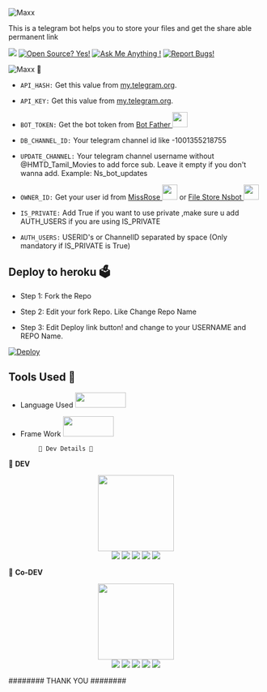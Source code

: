 
![Maxx](https://telegra.ph/file/d651c7b7943a9702f846d.png)

This is a telegram bot helps you to store your files and get the share able permanent link 

<a href="https://telegram.dog/FileStore_Nsbot"><img src="https://img.shields.io/badge/Telegram-Bot-blue.svg?logo=telegram"></a>
[![Open Source? Yes!](https://badgen.net/badge/Open%20Source%20%3F/Yes/yellow?icon=github)](https://github.com/Ns-Bots/TG-File-Store)
[![Ask Me Anything !](https://img.shields.io/badge/🤔%20Ask%20me-anything-1abc9c.svg)](https://telegram.dog/Ns_AnoNymouS)
[![Report Bugs!](https://badgen.net/badge/🐞%20Report%20/Bugs/red)](https://telegram.dog/Ns_AnoNymouS)

![Maxx](https://telegra.ph/file/033408792afc4d4f1f8f6.png) 🤖

- `API_HASH:` Get this value from [my.telegram.org](https://my.telegram.org).

- `API_KEY:` Get this value from [my.telegram.org](https://my.telegram.org).

- `BOT_TOKEN:` Get the bot token from [Bot Father <img src="https://telegra.ph/file/8d80c13110506bf1cb58e.jpg" width="30" height="30">](https://telegram.dog/BotFather)

- `DB_CHANNEL_ID:` Your telegram channel id like -1001355218755

- `UPDATE_CHANNEL:` Your telegram channel username without @HMTD_Tamil_Movies to add force sub. Leave it empty if you don't wanna add. Example: Ns_bot_updates

- `OWNER_ID:` Get your user id from [MissRose <img src="https://telegra.ph/file/0a36032bd2221c8d4209d.jpg" width="30" height="30">](https://telegram.dog/MissRose_bot) or [File Store Nsbot <img src="https://telegra.ph/file/bdd3352951be090a56590.jpg" width="30" height="30">](https://telegram.dog/FileStore_Nsbot)

- `IS_PRIVATE:` Add True if you want to use private ,make sure u add AUTH_USERS if you are using IS_PRIVATE

- `AUTH_USERS:` USERID's or ChannelID separated by space (Only mandatory if IS_PRIVATE is True)

## Deploy to heroku 🗳

- Step 1: Fork the Repo

- Step 2: Edit your fork Repo. Like Change Repo Name

- Step 3: Edit Deploy link button! and change to your USERNAME and REPO Name.


[![Deploy](https://www.herokucdn.com/deploy/button.svg)](https://heroku.com/deploy?template=https://github.com/KarthikUK7/TG-File-Store)

## Tools Used 🧰
- Language Used [<img src="https://telegra.ph/file/960ed8709acaf8c68b894.jpg" width="100" height="30">](https://www.python.org/)
- Frame Work [<img src="https://telegra.ph/file/804f06d1590f7619a63ed.jpg" width="100" height="40">](https://github.com/pyrogram/pyrogram)

           👲 Dev Details 👲

👲 <b>DEV</b>

<p align="middle">
<img src="https://telegra.ph/file/2a3eab01d1201f40b3ffc.jpg" width="150" height="150"><br>
<img src="https://badgen.net/badge/Name/Anonymous/FF33FF?icon=awesome&labelColor=0080FF"></a>
<img src="https://badgen.net/badge/Skills/python/purple?icon=terminal&labelColor=red"></a>
<a href="https://telegram.dog/Ns_Anonymous"><img src="https://img.shields.io/badge/Telegram-Bot-blue.svg?logo=telegram"></a>
<a href="https://github.com/Ns-AnoNymouS"><img src="https://badgen.net/badge/Follow%20on%20/GitHub/80FF00?icon=github&labelColor=black"></a>
<a href="https://youtube.com/channel/UC9NnqJ63aSzv457iUMM06vQ"><img src="https://img.shields.io/badge/YouTube-Channel-FF3333.svg?logo=youtube&logoColor=FF3333"></a>
<p align="left">
</p>

👲 <b>Co-DEV</b>

<p align="middle">
<img src="https://telegra.ph/file/7f6e81d4546efbea0f218.jpg" width="150" height="150"><br>
<img src="https://badgen.net/badge/Name/MaxxRider/FF33FF?icon=awesome&labelColor=0080FF"></a>
<img src="https://badgen.net/badge/Skills/python/purple?icon=terminal&labelColor=red"></a>
<a href="https://telegram.dog/MaxxRider"><img src="https://img.shields.io/badge/Telegram-Bot-blue.svg?logo=telegram"></a>
<a href="https://github.com/MaxxRider"><img src="https://badgen.net/badge/Follow%20on%20/GitHub/80FF00?icon=github&labelColor=black"></a>
<a href="https://youtu.be/TbMX6aN3GgY"><img src="https://img.shields.io/badge/YouTube-Channel-FF3333.svg?logo=youtube&logoColor=FF3333"></a>
<p align="left">
</p>


######## THANK YOU ########
